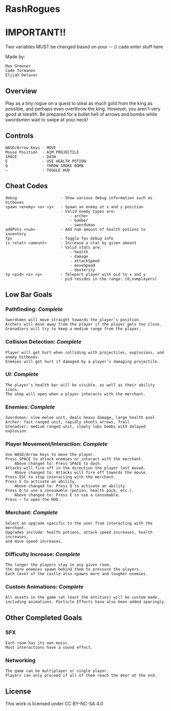 # RashRogues

# IMPORTANT!!
Two variables MUST be changed based on your --
// cade enter stuff here

Made by:

    Max Greener
    Cade Tormanen
    Elijah Delavar

## Overview

Play as a tiny rogue on a quest to steal as much gold from the king as possible,
and perhaps even overthrow the king.  However, you aren't very good at stealth.
Be prepared for a bullet hell of arrows and bombs while swordsmen wait to swipe
at your neck!

## Controls

    WASD/Arrow Keys - MOVE
    Mouse Position  - AIM PROJECTILE
    SPACE           - DASH
    E               - USE HEALTH POTION
    Q               - THROW SMOKE BOMB
    ~               - TOGGLE HUD

## Cheat Codes

    debug                   - Show various debug information such as hitboxes
    spawn <enemy> <x> <y>   - Spawn an enemy at x and y position
                            - Valid enemy types are: 
                                - archer
                                - bomber
                                - swordsman
    addPots <num>           - Add num amount of health potions to inventory
    fps                     - Toggle fps debug info
    is <stat> <amount>      - Increase a stat by given amount
                            - Valid stats are:
                                - health
                                - damage
                                - attackSpeed
                                - moveSpeed
                                - dexterity
    tp <pid> <x> <y>        - Teleport player with pid to x and y
                            - pid resides in the range: [0,numplayers)

## Low Bar Goals

### Pathfinding: *Complete*
    Swordsmen will move straight towards the player’s position.
    Archers will move away from the player if the player gets too close.
    Grenadiers will try to keep a medium range from the player.

### Collision Detection: *Complete*
    Player will get hurt when colliding with projectiles, explosions, and enemy hitboxes.
    Enemies will get hurt if damaged by a player’s damaging projectile.

### UI: *Complete*
    The player’s health bar will be visible, as well as their ability icons.
    The shop will open when a player interacts with the merchant.

### Enemies: *Complete*
    Swordsman: slow melee unit, deals heavy damage, large health pool
    Archer: fast ranged unit, rapidly shoots arrows, frail
    Grenadier: medium ranged unit, slowly lobs bombs with delayed explosion

### Player Movement/Interaction: *Complete*
    Use WASD/Arrow keys to move the player. 
    Press SPACE to attack enemies or interact with the merchant. 
        Above changed to: Press SPACE to dash.
    Attacks will fire off in the direction the player last moved. 
        Above changed to: Attacks will fire off towards the mouse.
    Press ESC to stop interacting with the merchant.  
    Press E to activate an ability. 
        Above changed to: Press Q to activate an ability.
    Press Q to use a consumable (potion, health pack, etc.).
        Above changed to: Press E to use a consumable.
    Press ~ to open the HUD. 

### Merchant: *Complete*
    Select an upgrade specific to the user from interacting with the merchant.  
    Upgrades include: health potions, attack speed increases, health increases,
    and move speed increases.

### Difficulty Increase: *Complete*
    The longer the players stay in any given room,
    the more enemies spawn behind them to pressure the players.
    Each level of the castle also spawns more and tougher enemies.

### Custom Animations: *Complete*
    All assets in the game (at least the entities) will be custom made, 
    including animations. Particle Effects have also been added sparingly.

## Other Completed Goals

### SFX
    Each room has its own music.
    Most interactions have a sound effect.

### Networking
    The game can be multiplayer or single player.
    Players can only proceed if all of them reach the door at the end.

## License

This work is licensed under CC BY-NC-SA 4.0